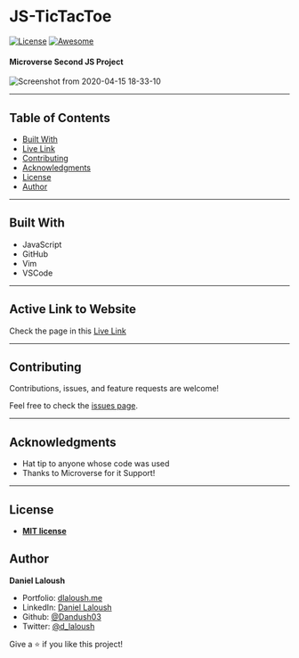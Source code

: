 # JS-TicTacToe
[![License](https://img.shields.io/badge/License-MIT-green.svg)]() [![Awesome](https://cdn.rawgit.com/sindresorhus/awesome/d7305f38d29fed78fa85652e3a63e154dd8e8829/media/badge.svg)](https://github.com/Dandush03/capstone-build-linter) 


#### Microverse Second JS Project

![Screenshot from 2020-04-15 18-33-10](https://user-images.githubusercontent.com/51087936/79395426-9d7f6980-7f47-11ea-8f94-3612a06b9dec.png)

---

## Table of Contents

- [Built With](#Built-With)
- [Live Link](#Active-Link-to-Website)
- [Contributing](#Contributing)
- [Acknowledgments](#Acknowledgments)
- [License](#License)
- [Author](#Authors)

---

## Built With

- JavaScript
- GitHub
- Vim
- VSCode

---

## Active Link to Website

Check the page in this [Live Link](https://raw.githack.com/Dandush03/JS-TicTacToe/feature/setup/index.html)

---

## Contributing

Contributions, issues, and feature requests are welcome!

Feel free to check the [issues page](./issues/).

---

## Acknowledgments

- Hat tip to anyone whose code was used
- Thanks to Microverse for it Support!

---

## License

- **[MIT license](http://opensource.org/licenses/mit-license.php)**

## Author

**Daniel Laloush**

- Portfolio: [dlaloush.me](https://dlaloush.me)
- LinkedIn: [Daniel Laloush](https://www.linkedin.com/in/daniel-laloush-0a7331a9)
- Github: [@Dandush03](https://github.com/Dandush03)
- Twitter: [@d_laloush](https://twitter.com/d_laloush)

Give a ⭐️ if you like this project!

